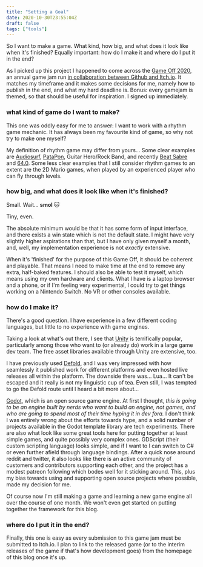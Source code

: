 ```yaml
---
title: "Setting a Goal"
date: 2020-10-30T23:55:04Z
draft: false
tags: ["tools"]
---
```


So I want to make a game. What kind, how big, and what does it look like when it's finished? Equally important: how do I make it and where do I put it in the end?

As I picked up this project I happened to come across the [Game Off 2020](https://itch.io/jam/game-off-2020), an annual game jam run [in collaboration between Github and Itch.io](https://github.blog/2020-10-27-github-game-off-2020/). It matches my timeframe and it makes some decisions for me, namely how to publish in the end, and what my hard deadline is. Bonus: every gamejam is themed, so that should be useful for inspiration. I signed up immediately.

### what kind of game do I want to make?

This one was oddly easy for me to answer: I want to work with a rhythm game mechanic. It has always been my favourite kind of game, so why not try to make one myself?

My definition of rhythm game may differ from yours... Some clear examples are [Audiosurf](https://en.wikipedia.org/wiki/Audiosurf), [PataPon](https://en.wikipedia.org/wiki/Patapon), Guitar Hero/Rock Band, and recently [Beat Sabre](https://www.beatsaber.com) and [64.0](https://gontzalve.itch.io/64-0). Some less clear examples that I still consider rhythm games to an extent are the 2D Mario games, when played by an experienced player who can fly through levels.

### how big, and what does it look like when it's finished?

Small. Wait... **smol** 🐱

Tiny, even.

The absolute minimum would be that it has some form of input interface, and there exists a win state which is not the default state. I might have very slightly higher aspirations than that, but I have only given myself a month, and, well, my implementation experience is not _exactly_ extensive.

When it's 'finished' for the purpose of this Game Off, it should be coherent and playable. That means I need to make time at the end to remove any extra, half-baked features. I should also be able to test it myself, which means using my own hardware and clients. What I have is a laptop browser and a phone, or if I'm feeling very experimental, I could try to get things working on a Nintendo Switch. No VR or other consoles available.

### how do I make it?

There's a good question. I have experience in a few different coding languages, but little to no experience with game engines.

Taking a look at what's out there, I see that [Unity](https://unity.com/) is terrifically popular, particularly among those who want to (or already do) work in a large game dev team. The free asset libraries available through Unity are extensive, too.

I have previously used [Defold](https://defold.com/), and I was very impressed with how seamlessly it published work for different platforms and even hosted live releases all within the platform. The downside there was... Lua... It can't be escaped and it really is not my linguistic cup of tea. Even still, I was tempted to go the Defold route until I heard a bit more about...

[Godot](https://godotengine.org), which is an open source game engine. At first I thought, _this is going to be an engine built by nerds who want to build an engine, not games, and who are going to spend most of their time hyping it in dev fora._ I don't think I was entirely wrong about the efforts towards hype, and a solid number of projects available in the Godot template library are tech experiments. There are also what look like some great tools here for putting together at least simple games, and quite possibly very complex ones. GDScript (their custom scripting language) looks simple, and if I want to I can switch to C# or even further afield through language bindings. After a quick nose around reddit and twitter, it also looks like there is an active community of customers and contributors supporting each other, and the project has a modest patreon following which bodes well for it sticking around. This, plus my bias towards using and supporting open source projects where possible, made my decision for me.

Of course now I'm still making a game and learning a new game engine all over the course of one month. We won't even get started on putting together the framework for this blog.

### where do I put it in the end?

Finally, this one is easy as every submission to this game jam must be submitted to Itch.io. I plan to link to the released game (or to the interim releases of the game if that's how development goes) from the homepage of this blog once it's up.
